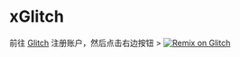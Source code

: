 # xGlitch
 
前往 [Glitch](https://glitch.com/) 注册账户，然后点击右边按钮 > [![Remix on Glitch](https://cdn.glitch.com/2703baf2-b643-4da7-ab91-7ee2a2d00b5b%2Fremix-button.svg)](https://glitch.com/edit/#!/import/github/seav1/xg)
